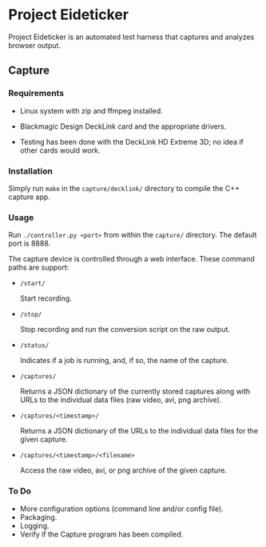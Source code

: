 Project Eideticker
==================

Project Eideticker is an automated test harness that captures and analyzes
browser output.

Capture
-------

### Requirements

* Linux system with zip and ffmpeg installed.

* Blackmagic Design DeckLink card and the appropriate drivers.

 * Testing has been done with the DeckLink HD Extreme 3D; no idea if other
   cards would work.


### Installation

Simply run `make` in the `capture/decklink/` directory to compile the C++
capture app.


### Usage

Run `./controller.py <port>` from within the `capture/` directory.  The default
port is 8888.

The capture device is controlled through a web interface.  These command paths
are support:

* `/start/`

  Start recording.

* `/stop/`

  Stop recording and run the conversion script on the raw output.

* `/status/`

  Indicates if a job is running, and, if so, the name of the capture.

* `/captures/`

  Returns a JSON dictionary of the currently stored captures along with URLs
  to the individual data files (raw video, avi, png archive).

* `/captures/<timestamp>/`

  Returns a JSON dictionary of the URLs to the individual data files for the
  given capture.

* `/captures/<timestamp>/<filename>`

  Access the raw video, avi, or png archive of the given capture.


### To Do

* More configuration options (command line and/or config file).
* Packaging.
* Logging.
* Verify if the Capture program has been compiled.
